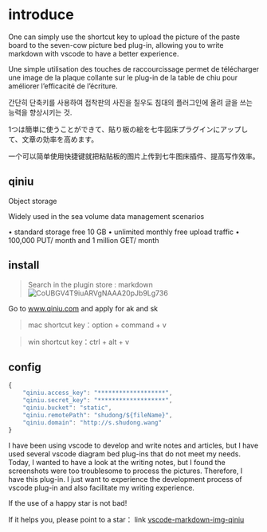 <!--
 * @Author: starkwang
 * @Contact me: https://shudong.wang/about
 * @Date: 2019-11-14 14:06:47
 * @LastEditors  : starkwang
 * @LastEditTime : 2019-12-24 10:35:18
 * @Description: file content
 -->
# introduce
One can simply use the shortcut key to upload the picture of the paste board to the seven-cow picture bed plug-in, allowing you to write markdown with vscode to have a better experience.

Une simple utilisation des touches de raccourcissage permet de télécharger une image de la plaque collante sur le plug-in de la table de chiu pour améliorer l’efficacité de l’écriture.

간단히 단축키를 사용하여 접착판의 사진을 칠우도 침대의 플러그인에 올려 글을 쓰는 능력을 향상시키는 것.

1つは簡単に使うことができて、貼り板の絵を七牛図床プラグインにアップして、文章の効率を高めます。

一个可以简单使用快捷键就把粘贴板的图片上传到七牛图床插件、提高写作效率。

## qiniu

Object storage

Widely used in the sea volume data management scenarios

• standard storage free 10 GB
• unlimited monthly free upload traffic
• 100,000 PUT/ month and 1 million GET/ month

## install
> Search in the plugin store : markdown
![CoUBGV4T9iuARVgNAAA20pJb9Lg736](https://p1-q.mafengwo.net/s15/M00/B7/50/CoUBGV4T9iuARVgNAAA20pJb9Lg736.png)

Go to www.qiniu.com and apply for ak and sk


> mac shortcut key：option + command + v 

> win shortcut key：ctrl + alt + v

## config

```js
{
    "qiniu.access_key": "*******************",
    "qiniu.secret_key": "*******************",
    "qiniu.bucket": "static",
    "qiniu.remotePath": "shudong/${fileName}",
    "qiniu.domain": "http://s.shudong.wang"
}
```

I have been using vscode to develop and write notes and articles, but I have used several vscode diagram bed plug-ins that do not meet my needs. Today, I wanted to have a look at the writing notes, but I found the screenshots were too troublesome to process the pictures. Therefore, I have this plug-in. I just want to experience the development process of vscode plug-in and also facilitate my writing experience.

If the use of a happy star is not bad!

If it helps you, please point to a star：
link
[vscode-markdown-img-qiniu](https://github.com/wsdo/vscode-markdown-img-qiniu)
